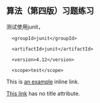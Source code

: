 算法（第四版）习题练习
-------------
测试使用junit，<br>

<dependency>
	
      <groupId>junit</groupId>
      
      <artifactId>junit</artifactId>
      
      <version>4.12</version>
      
      <scope>test</scope>
      
</dependency>

This is [an example](http://example.com/ "Title") inline link.

[This link](http://example.net/) has no title attribute.
